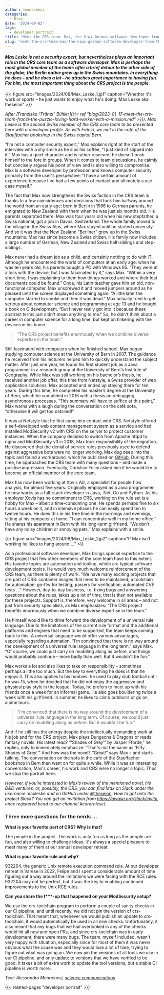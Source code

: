 ```yaml
---
author: amonachesi
categories:
  - Blog
date: '2024-09-03'
tags:
  - developer portrait
title: 'Meet the CRS team: Max, the Kiwi-German software developer from the Swiss Alps'
slug: 'meet-the-crs-team-max-the-kiwi-german-software-developer-from-the-swiss-alps'
---
```




#### *Max Leske is not a security expert, but nevertheless plays an important role in the CRS core team as a software developer. Max is perhaps the most global member of the team: after a brief detour to the other side of the globe, the Berlin native grew up in the Swiss mountains. In everything he does – and he does a lot – he attaches great importance to having fun. For him, the most important thing about the CRS project is the people.*

{{< figure src="images/2024/08/Max_Leske_1.jp1" caption="Whether it's work or sports – he just wants to enjoy what he's doing: Max Leske aka theseion" >}}

*After [Franziska “Fränzi” Bühler]({{< ref "blog/2023-01-17-meet-the-crs-team-franzi-the-puzzle-loving-hard-worker-with-a-mission.md" >}}), Max Leske is the second Swiss member of the CRS core team to be presented here with a developer profile. As with Fränzi, we met in the café of the Stauffacher bookshop in the Swiss capital Bern.*

“I'm not a computer security expert,” Max explains right at the start of the interview with a shy smile as he sips his coffee, “I just kind of slipped into it.” Max has a quiet character and is rather reserved; he doesn't push himself to the fore in groups. When it comes to team discussions, he calmly but concisely argues his point of view and is also willing to compromise. Max is a software developer by profession and knows computer security primarily from the user's perspective: “I have a certain amount of experience because I've had a few points of contact and ultimately a use case myself.” 

The fact that Max now strengthens the Swiss faction in the CRS team is thanks to a few coincidences and decisions that took him halfway around the world from an early age: born in Berlin in 1986 to German parents, he emigrated to New Zealand with them when he was just six months old. His parents separated there. Max was four years old when his new stepfather, a Swiss national, got a job in Davos, Switzerland. The whole family moved to the village in the Swiss Alps, where Max stayed until he started university. And so it was that the New Zealand "Berliner" grew up in the Swiss mountains. Max has since become a Swiss citizen. His family now includes a large number of German, New Zealand and Swiss half-siblings and step-siblings.

Max never had a dream job as a child, and certainly nothing to do with IT. Although he encountered the world of computers at an early age: when he was ten years old, his parents bought a PC with Windows 95. “They were at a loss with the device, but I was fascinated by it,” says Max. “Within a very short time, I was explaining to them how things worked and where their lost documents could be found.” Once, his Latin teacher gave him an old, non-functional computer. Max unscrewed it and moved jumpers around as he pleased until the screen displayed something again. “A little later the computer started to smoke and then it was dead.” Max actually tried to get serious about computer science and programming at age 13 and he bought a book on C development. “But I never really got into it because these abstract terms just didn't mean anything to me.” So, he didn't think about a career in computer science for a long time, but kept on tinkering with the devices in his home.

> "The CRS project benefits enormously when we combine diverse expertise in the team."

Still fascinated with computers when he finished school, Max began studying computer science at the University of Bern in 2007. The guidance he received from his lecturers helped him to quickly understand the subject matter. After just one year, he found his first student job as a Java programmer in a research group at the University of Bern's Institute of Geography. While Max was still working on his bachelor’s thesis, he received another job offer, this time from Netstyle, a Swiss provider of web application solutions. Max accepted and ended up staying there for ten years. During this time, he completed his master’s degree at the University of Bern, which he completed in 2016 with a thesis on debugging asynchronous processes. “This summary will have to suffice at this point,” Max warns with a laugh during the conversation on the café sofa, “otherwise it will get too detailed!”

It was at Netstyle that he first came into contact with CRS. Netstyle offered a self-developed web content management system as a service and had installed ModSecurity v2 with CRS on the server to protect customer instances. When the company decided to switch from Apache httpd to nginx and ModSecurity v3 in 2018, Max took responsibility of the migration. He discovered that the denial of service rules previously used to defend against aggressive bots were no longer working. Max dug deep into the topic and found a workaround, which he published on [GitHub](https://github.com/owasp-modsecurity/ModSecurity/issues/1987). During this time, he approached the CRS team with many questions – and made a positive impression. Eventually, Christian Folini asked him if he would like to become an official member of the core team. 

Max has now been working at Xovis AG, a specialist for people flow analysis, for almost five years. Originally employed as a Java programmer, he now works as a full-stack developer in Java, .Net, Go and Python. As his employer Xovis has no commitment to CRS, working on the rule set is a hobby for Max – albeit a time-consuming one. He spends perhaps five to six hours a week on it, and in intensive phases he can easily spend ten to twelve hours. He does this in his free time in the mornings and evenings, sitting at his computer at home. “I can concentrate well in my home office.” He shares his apartment in Bern with his long-term girlfriend. “We don't have any noisy children or annoying pets,” Max explains with a smile. 

{{< figure src="images/2024/08/Max_Leske_1.jp2" caption="If Max isn't working he likes to hang around ..." >}}

As a professional software developer, Max brings special expertise to the CRS project that few other members of the core team have to this extent. His favorite topics are automation and tooling, which are typical software development topics. He would very much welcome reinforcement of the CRS team, as there is plenty of work. “We have many exciting projects that are part of CRS: container images that need to be maintained; a toolchain for automation; go-ftw for testing; parsers for verification; automated CVE tests …” However, day-to-day business, i.e. fixing bugs and answering questions about the rules, takes up a lot of time, that is then not available for these projects. Support is, therefore, very welcome in all areas – and not just from security specialists, as Max emphasizes: “The CRS project benefits enormously when we combine diverse expertise in the team.”

He himself would like to drive forward the development of a universal rule language. Due to the limitations of the current rule format and the additional platforms and engines that need to be supported, the team keeps coming back to this. A universal language would offer various advantages, especially regarding automation. “I’m convinced that there is no way around the development of a universal rule language in the long term," says Max. “Of course, we could just carry on muddling along as before, and things would probably continue – more badly than well. But it wouldn't be fun.”

Max works a lot and also likes to take on responsibility – sometimes perhaps a little too much. But the key to everything he does is that he enjoys it. This also applies to his hobbies: he used to play club football until he was 15, when he decided that he did not enjoy the aggressive and physical play style in the league. Today, he prefers to meet up with his friends once a week for an informal game. He also goes bouldering twice a week with his girlfriend. In summer, he likes to climb outdoors or go on alpine tours.

> "I’m convinced that there is no way around the development of a universal rule language in the long term. Of course, we could just carry on muddling along as before. But it wouldn't be fun."

And if he still has the energy despite the intellectually demanding work at his job and for the CRS project, Max plays Dungeons & Dragons or reads fantasy novels. His latest read? “‘Shades of Grey’” by Jasper Fforde,” he replies, only to immediately emphasize: “That's not the same as ‘Fifty Shades of Grey!’” And how was the novel? “Great!” says Max – and starts talking.
The conversation on the sofa in the café of the Stauffacher bookshop in Bern then went on for quite a while. While it was an interesting conversation, Max's career, his work and CRS were no longer a topic. Thus, we stop the portrait here.

*However, if you’re interested in Max’s review of the mentioned novel, his D&D ventures, or, possibly, the CRS, you can find Max on Slack under the username* maxleske *and on GitHub under* [@theseion](https://github.com/theseion). *How to get onto the project Slack? You can get an invitation from <https://owasp.org/slack/invite>, once registered head to our channel #coreruleset.*


### Three more questions for the nerds …

**What is your favorite part of CRS? Why is that?**

The people in the project. The work is only fun as long as the people are fun, and also willing to challenge ideas. It's always a special pleasure to meet many of them at our annual developer retreat.

**What is your favorite rule and why?**

932204, the generic Unix remote execution command rule. At our developer retreat in Varese in 2022, Felipe and I spent a considerable amount of time figuring out a way around the limitations we were facing with the RCE rules. 932204 may not be perfect, but it was the key to enabling continued improvements to the Unix RCE rules.

**Can you share the f\*\*\*-up that happened on your ModSecurity setup?**

We use the crs-toolchain program to perform a couple of sanity checks in our CI pipeline, and until recently, we did not pin the version of crs-toolchain. That meant that, whenever we would publish an update to crs-toolchain, it would automatically be used in all new checks. Unfortunately, it also meant that any bugs that we had overlooked in any of the checks would hit all new and open PRs, and since crs-toolchain was in early development, there were many bugs. The team, myself included, wasn't very happy with situation, especially since for most of them it was never obvious what the cause was and they would lose a lot of time, trying to figure out what was going on. We now pin the versions of all tools we use in our CI pipeline, and only update to versions that we have verified to be good. It takes a bit of extra work to update the tool versions, but a stable CI pipeline is worth more.

*Text: Alessandro Monachesi, [science communications](https://science-communications.ch/en/)*

{{< related-pages "developer portrait" >}}


